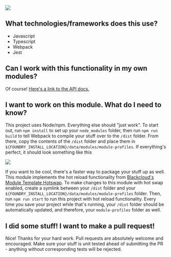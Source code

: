 ![](https://github.com/NateHawk85/module-profiles/blob/master/misc/media/nerds.gif)

## What technologies/frameworks does this use?

- Javascript
- Typescript
- Webpack
- Jest

## Can I work with this functionality in my own modules?

Of course! [Here's a link to the API docs.](https://github.com/NateHawk85/module-profiles/blob/master/api.md)

## I want to work on this module. What do I need to know?

This project uses Node/npm. Everything else should "just work". To start out, run `npm install` to set up your `node_modules` folder, then run `npm run build`
to tell Webpack to compile your stuff over to the `/dist` folder. From there, copy the contents of the `/dist` folder and place
them in `${FOUNDRY_INSTALL_LOCATION}/data/modules/module-profiles`. If everything's perfect, it should look something like this

![](https://github.com/NateHawk85/module-profiles/blob/master/misc/media/dev-setup.png)

If you want to be cool, there's a faster way to package your stuff up as well. This module implements the hot reload functionality from 
[Blackcloud's Module Template Hotswap](https://github.com/Blackcloud010/FoundryVTT-Module-Template-Hotswap). To make changes to this module with hot swap 
enabled, create a symlink between your `/dist` folder and your `${FOUNDRY_INSTALL_LOCATION}/data/modules/module-profiles` folder. Then, run `npm run start` to 
run this project with hot reload functionality. Every time you save your project while that's running, your `/dist` folder should be automatically updated, and
therefore, your `module-profiles` folder as well.

## I did some stuff! I want to make a pull request!

Nice! Thanks for your hard work. Pull requests are absolutely welcome and encouraged. Make sure your stuff is unit tested ahead of submitting the PR - anything
without corresponding tests will be rejected.
